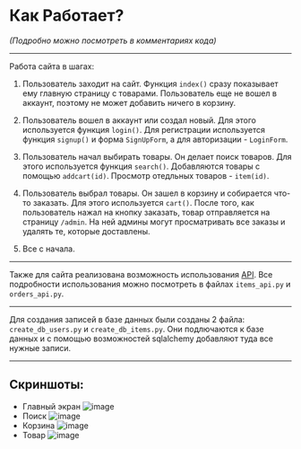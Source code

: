 # Как Работает?

_(Подробно можно посмотреть в комментариях кода)_
______________________________
Работа сайта в шагах:

1. Пользователь заходит на сайт. Функция `index()` сразу показывает ему главную страницу с товарами. Пользователь еще не вошел в аккаунт, поэтому не может добавить ничего в корзину.

2. Пользователь вошел в аккаунт или создал новый. Для этого используется функция `login()`. Для регистрации используется функция `signup()` и форма `SignUpForm`, а для авторизации - `LoginForm`.

3. Пользователь начал выбирать товары. Он делает поиск товаров. Для этого используется функция `search()`. Добавляются товары с помощью `addcart(id)`. Просмотр отедльных товаров - `item(id)`.

4. Пользователь выбрал товары. Он зашел в корзину и собирается что-то заказать. Для этого используется `cart()`. После того, как пользователь нажал на кнопку заказать, товар отправляется на страницу `/admin`. На ней админы могут просматривать все заказы и удалять те, которые доставлены.

5. Все с начала.

________________
Также для сайта реализована возможность использования [API](https://www.geeksforgeeks.org/python-build-a-rest-api-using-flask/). Все подробности использования можно посмотреть в файлах `items_api.py` и `orders_api.py`.
____________________
Для создания записей в базе данных были созданы 2 файла: `create_db_users.py` и  `create_db_items.py`. Они подлючаются к базе данных и с помощью возможностей sqlalchemy добавляют туда все нужные записи.
_______________________
## Скриншоты:
- Главный экран
![image](https://github.com/DomiStjls/Web_Project/assets/123009141/ef469fc1-faab-486e-a225-e1eb5b22e536)
- Поиск
![image](https://github.com/DomiStjls/Web_Project/assets/123009141/9eec0a4f-1544-4362-939d-a28a29489cc0)
- Корзина
![image](https://github.com/DomiStjls/Web_Project/assets/123009141/dc9a8c23-3455-4b94-952b-97e6208d3390)
- Товар
![image](https://github.com/DomiStjls/Web_Project/assets/123009141/c1f3a359-3d35-40c7-881f-397b4c527f00)

